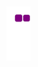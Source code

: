 ![snake gif](https://github.com/NishantkSingh0/NishantkSingh0/blob/output/github-contribution-grid-snake.gif)
